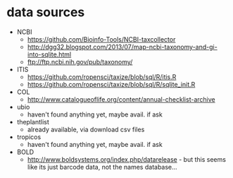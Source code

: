 # data sources

* NCBI
    * https://github.com/Bioinfo-Tools/NCBI-taxcollector
    * http://dgg32.blogspot.com/2013/07/map-ncbi-taxonomy-and-gi-into-sqlite.html
    * ftp://ftp.ncbi.nih.gov/pub/taxonomy/
* ITIS
    * https://github.com/ropensci/taxize/blob/sql/R/itis.R
    * https://github.com/ropensci/taxize/blob/sql/R/sqlite_init.R
* COL
    * http://www.catalogueoflife.org/content/annual-checklist-archive
* ubio
    * haven't found anything yet, maybe avail. if ask
* theplantlist
    * already available, via download csv files
* tropicos
    * haven't found anything yet, maybe avail. if ask
* BOLD
    * http://www.boldsystems.org/index.php/datarelease - but this seems like its just barcode data, not the names database...
